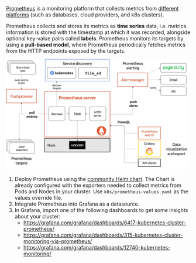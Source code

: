 
[Prometheus](https://prometheus.io/docs/introduction/overview/) is a monitoring platform that collects metrics from [different platforms](https://prometheus.io/docs/instrumenting/exporters/) (such as databases, cloud providers, and k8s clusters).

Prometheus collects and stores its metrics as **time series** data, i.e. metrics information is stored with the timestamp at which it was recorded, alongside optional key-value pairs called **labels**.
Prometheus monitors its targets by using a **pull-based model**, where Prometheus periodically fetches metrics from the HTTP endpoints exposed by the targets.

![.guides/img/k8s_prom-architecture](./k8s_prom-architecture.png)


1. Deploy Prometheus using the [community Helm chart](https://github.com/prometheus-community/helm-charts/tree/main/charts/prometheus). The Chart is already configured with the exporters needed to collect metrics from Pods and Nodes in your cluster. Use `k8s/prometheus-values.yaml` as the values override file. 
1. Integrate Prometheus into Grafana as a datasource.
1. In Grafana, import one of the following dashboards to get some insights about your cluster:
    - https://grafana.com/grafana/dashboards/6417-kubernetes-cluster-prometheus/
    - https://grafana.com/grafana/dashboards/315-kubernetes-cluster-monitoring-via-prometheus/
    - https://grafana.com/grafana/dashboards/12740-kubernetes-monitoring/
